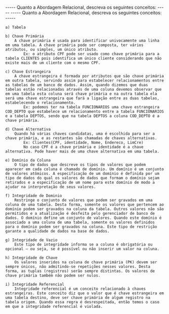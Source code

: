 ----- Quanto a Abordagem Relacional, descreva os seguintes conceitos: -----
----- Quanto a Abordagem Relacional, descreva os seguintes conceitos: -----

    a) Tabela

    b) Chave Primária
        A chave primária é usada para identificar univocamente uma linha em uma tabela. A chave primária pode ser composta, ter vários atributos, ou simples, um único atributo. 
            Ex: o atributo CPF pode ser usado como chave primária para a tabela CLIENTES pois identifica um único cliente considerando que não existe mais de um cliente com o mesmo CPF.

    c) Chave Estrangeira
        A chave estrangeira é formada por atributos que são chave primária em outra tabela, servindo assim para estabelecer relacionamentos entre as tabelas de um banco de dados. Assim, quando dizemos que duas tabelas estão relacionadas através de uma coluna devemos observar que em uma tabela esta coluna será chave primária e na outra tabela ela será uma chave estrangeira que fará a ligação entre as duas tabelas, estabelecendo o relacionamento. 
            Ex: podemos ter na tabela FUNCIONARIOS uma chave estrangeira COD_DEPTO que estabelece um relacionamento entre a tabela FUNCIONARIOS e a tabela DEPTOS, sendo que na tabela DEPTOS a coluna COD_DEPTO é a chave primária.

    d) Chave Alternativa
        Quando há várias chaves candidatas, uma é escolhida para ser a chave primária, e as restantes são chamadas de chaves alternativas. 
            Ex: Clientes(CPF, identidade, Nome, Endereco, LimCre)
            No caso CPF é a chave primária e identidade é a chave alternativa. Pode haver mais de uma chave alternativa em uma tabela.

    e) Domínio da Coluna
        O tipo de dados que descreve os tipos de valores que podem aparecer em cada coluna é chamado de domínio. Um domínio é um conjunto de valores atômicos. A especificação de um domínio é definida por um tipo de dados do qual os valores de dados que formam o domínio sejam retirados e a especificação de um nome para este domínio de modo a ajudar na interpretação de seus valores.

    f) Integridade de Dominio
        Restringe o conjunto de valores que podem ser gravados em uma coluna de uma tabela. Desta forma, somente os valores que pertencem ao domínio podem ser gravados na coluna da tabela. Outros valores não são permitidos e a atualização é desfeita pelo gerenciador de banco de dados. O domínio define um conjunto de valores. Quando este domínio é associado a uma coluna de uma tabela, somente os valores definidos para o domínio podem ser gravados na coluna. Este tipo de restrição garante a qualidade de dados na base de dados.
 
    g) Integridade de Vazio
        Este tipo de integridade informa se a coluna é obrigatória ou opcional – ou seja, se é possível ou não inserir um valor na coluna.

    h) Integridade de Chave
        Os valores inseridos na coluna de chave primária (PK) devem ser sempre únicos, não admitindo-se repetições nesses valores. Desta forma, as tuplas (registros) serão sempre distintas. Os valores de chave primária também não podem ser nulos.

    i) Integridade Referencial
        Integridade referencial é um conceito relacionado à chaves estrangeiras. Este conceito diz que o valor que é chave estrangeira em uma tabela destino, deve ser chave primária de algum registro na tabela origem. Quando essa regra é desrespeitada, então temos o caso em que a integridade referencial é violada.
